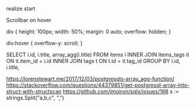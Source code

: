 realize start

Scrollbar on hover 

div {
  height: 100px;
  width: 50%;
  margin: 0 auto;
  overflow: hidden;
}

div:hover {
  overflow-y: scroll;
}

SELECT i.id, i.title, array_agg(i.title)
FROM items i
INNER JOIN items_tags it
ON it.item_id = i.id
INNER JOIN tags t
ON t.id = it.tag_id
GROUP BY i.id, i.title,

https://lorenstewart.me/2017/12/03/postgresqls-array_agg-function/
https://stackoverflow.com/questions/44379851/get-postgresql-array-into-struct-with-structscan
https://github.com/jmoiron/sqlx/issues/168
s := strings.Split("a,b,c", ",")